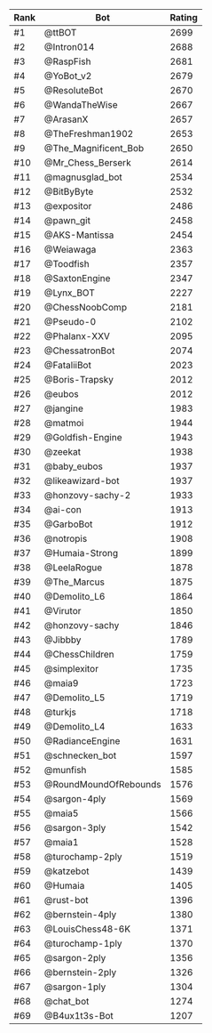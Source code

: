 Rank|Bot|Rating
---|---|---
#1|@ttBOT|2699
#2|@Intron014|2688
#3|@RaspFish|2681
#4|@YoBot_v2|2679
#5|@ResoluteBot|2670
#6|@WandaTheWise|2667
#7|@ArasanX|2657
#8|@TheFreshman1902|2653
#9|@The_Magnificent_Bob|2650
#10|@Mr_Chess_Berserk|2614
#11|@magnusglad_bot|2534
#12|@BitByByte|2532
#13|@expositor|2486
#14|@pawn_git|2458
#15|@AKS-Mantissa|2454
#16|@Weiawaga|2363
#17|@Toodfish|2357
#18|@SaxtonEngine|2347
#19|@Lynx_BOT|2227
#20|@ChessNoobComp|2181
#21|@Pseudo-0|2102
#22|@Phalanx-XXV|2095
#23|@ChessatronBot|2074
#24|@FataliiBot|2023
#25|@Boris-Trapsky|2012
#26|@eubos|2012
#27|@jangine|1983
#28|@matmoi|1944
#29|@Goldfish-Engine|1943
#30|@zeekat|1938
#31|@baby_eubos|1937
#32|@likeawizard-bot|1937
#33|@honzovy-sachy-2|1933
#34|@ai-con|1913
#35|@GarboBot|1912
#36|@notropis|1908
#37|@Humaia-Strong|1899
#38|@LeelaRogue|1878
#39|@The_Marcus|1875
#40|@Demolito_L6|1864
#41|@Virutor|1850
#42|@honzovy-sachy|1846
#43|@Jibbby|1789
#44|@ChessChildren|1759
#45|@simplexitor|1735
#46|@maia9|1723
#47|@Demolito_L5|1719
#48|@turkjs|1718
#49|@Demolito_L4|1633
#50|@RadianceEngine|1631
#51|@schnecken_bot|1597
#52|@munfish|1585
#53|@RoundMoundOfRebounds|1576
#54|@sargon-4ply|1569
#55|@maia5|1566
#56|@sargon-3ply|1542
#57|@maia1|1528
#58|@turochamp-2ply|1519
#59|@katzebot|1439
#60|@Humaia|1405
#61|@rust-bot|1396
#62|@bernstein-4ply|1380
#63|@LouisChess48-6K|1371
#64|@turochamp-1ply|1370
#65|@sargon-2ply|1356
#66|@bernstein-2ply|1326
#67|@sargon-1ply|1304
#68|@chat_bot|1274
#69|@B4ux1t3s-Bot|1207
